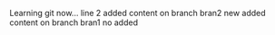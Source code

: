 Learning git now...
line 2
added content on branch bran2
new added content on branch bran1
no added
